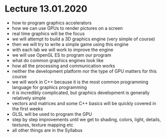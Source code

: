 # Lecture 13.01.2020

- how to program graphics accelerators
- how we can use GPUs to render pictures on a screen
- real time graphics will be the focus
- we will attempt to build a 3D graphics engine (very simple of course)
- then we will try to write a simple game using this engine
- with each lab we will work to improve the engine
- we will use OpenGL ES to program our program
- what do common graphics engines look like
- how all the processing and communication works
- neither the development platform nor the type of GPU matters for this course
- we will work in C++ because it is the most common programming language for
graphics programming
- it is incredibly complicated, but graphics development is generally
relatively simple
- vectors and matrices and some C++ basics will be quickly covered in the first
weeks
- GLSL will be used to program the GPU
- step by step improvements until we get to shading, colors, light, details,
textures, texture mapping etc
- all other things are in the Syllabus
